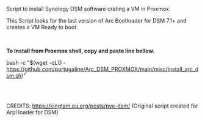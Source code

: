 Script to install Synology DSM software crating a VM in Proxmox.

This Script looks for the last version of Arc Bootloader for DSM 7.1+ and creates a VM Ready to boot.

<br>

**To Install from Proxmox shell, copy and paste line bellow.**

bash -c "$(wget -qLO - https://github.com/portugaline/Arc_DSM_PROXMOX/main/misc/install_arc_dsm.sh)"

</br></br>

CREDITS: https://kingtam.eu.org/posts/pve-dsm/  (Original script created for Arpl loader for DSM)
